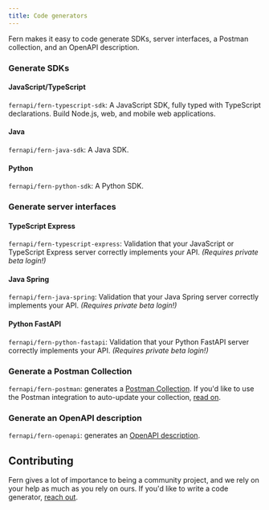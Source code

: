 ```yaml
---
title: Code generators
---
```


Fern makes it easy to code generate SDKs, server interfaces, a Postman collection, and an OpenAPI description.

### Generate SDKs

#### JavaScript/TypeScript

`fernapi/fern-typescript-sdk`: A JavaScript SDK, fully typed with TypeScript declarations. Build Node.js, web, and mobile web applications.

#### Java

`fernapi/fern-java-sdk`: A Java SDK.

#### Python

`fernapi/fern-python-sdk`: A Python SDK.

### Generate server interfaces

#### TypeScript Express

`fernapi/fern-typescript-express`: Validation that your JavaScript or TypeScript Express server correctly implements your API. _(Requires private beta login!)_

#### Java Spring

`fernapi/fern-java-spring`: Validation that your Java Spring server correctly implements your API. _(Requires private beta login!)_

#### Python FastAPI

`fernapi/fern-python-fastapi`: Validation that your Python FastAPI server correctly implements your API. _(Requires private beta login!)_

### Generate a Postman Collection

`fernapi/fern-postman`: generates a [Postman Collection](https://www.postman.com/collection). If you'd like to use the Postman integration to auto-update your collection, [read on](../features/postman.md).

### Generate an OpenAPI description

`fernapi/fern-openapi`: generates an [OpenAPI description](https://swagger.io/resources/open-api/).

## Contributing

Fern gives a lot of importance to being a community project, and we rely on your help as much as you rely on ours. If you'd like to write a code generator, [reach out](mailto:hey@buildwithfern.com?subject=I'm%20interested%20in%20writing%20a%20code%20generator).
